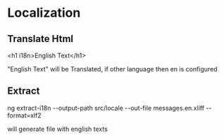# Localization


## Translate Html
&lt;h1 i18n>English Text&lt;/h1>

"English Text" will be Translated, if other language then en is configured

## Extract 
 ng extract-i18n --output-path src/locale --out-file messages.en.xliff --format=xlf2

will generate file with english texts
